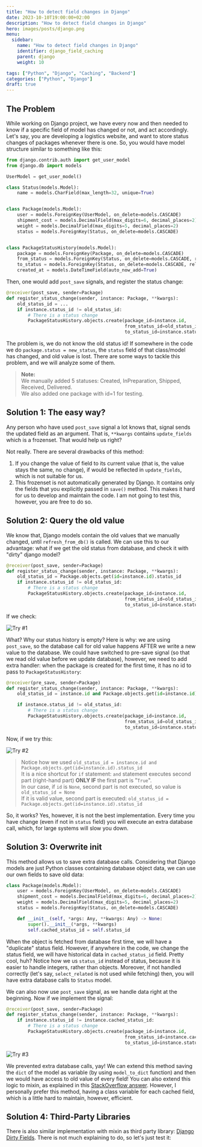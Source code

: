 ```yaml
---
title: "How to detect field changes in Django"
date: 2023-10-10T19:00:00+02:00
description: "How to detect field changes in Django"
hero: images/posts/django.png
menu:
  sidebar:
    name: "How to detect field changes in Django"
    identifier: django_field_caching
    parent: django
    weight: 10

tags: ["Python", "Django", "Caching", "Backend"]
categories: ["Python", "Django"]
draft: true
---
```



## The Problem

While working on Django project, we have every now and then needed to know if a specific field of model has changed or not, and act accordingly. Let's say, you are developing a logistics website, and want to store status changes of packages whenever there is one. So, you would have model structure similar to something like this:

```Python
from django.contrib.auth import get_user_model
from django.db import models

UserModel = get_user_model()

class Status(models.Model):
    name = models.CharField(max_length=32, unique=True)


class Package(models.Model):
    user = models.ForeignKey(UserModel, on_delete=models.CASCADE)
    shipment_cost = models.DecimalField(max_digits=6, decimal_places=2)
    weight = models.DecimalField(max_digits=5, decimal_places=2)
    status = models.ForeignKey(Status, on_delete=models.CASCADE)


class PackageStatusHistory(models.Model):
    package = models.ForeignKey(Package, on_delete=models.CASCADE)
    from_status = models.ForeignKey(Status, on_delete=models.CASCADE, related_name='from_status', null=True)
    to_status = models.ForeignKey(Status, on_delete=models.CASCADE, related_name='to_status')
    created_at = models.DateTimeField(auto_now_add=True)
```

Then, one would add `post_save` signals, and register the status change:

```Python
@receiver(post_save, sender=Package)
def register_status_change(sender, instance: Package, **kwargs):
    old_status_id = ...
    if instance.status_id != old_status_id:
        # There is a status change
        PackageStatusHistory.objects.create(package_id=instance.id,
                                            from_status_id=old_status_id,
                                            to_status_id=instance.status_id)
```

The problem is, we do not know the old status id! If somewhere in the code we do `package.status = new_status`, the `status` field of that class/model has changed, and old value is lost. There are some ways to tackle this problem, and we will analyze some of them.

> **Note:**\
> We manually added 5 statuses: Created, InPreparation, Shipped, Received, Delivered.\
> We also added one package with id=1 for testing.

## Solution 1: The easy way?

Any person who have used `post_save` signal a lot knows that, signal sends the updated field as an argument. That is, `**kwargs` contains `update_fields` which is a frozenset. That would help us right?

Not really. There are several drawbacks of this method:

1. If you change the value of field to its current value (that is, the value stays the same, no change), if would be reflected in `update_fields`, which is not suitable for us.
2. This frozenset is not automatically generated by Django. It contains only the fields that you explicitly passed in `save()` method. This makes it hard for us to develop and maintain the code. I am not going to test this, however, you are free to do so.

## Solution 2: Query the old value

We know that, Django models contain the old values that we manually changed, until `refresh_from_db()` is called. We can use this to our advantage: what if we get the old status from database, and check it with "dirty" django model?

```Python
@receiver(post_save, sender=Package)
def register_status_change(sender, instance: Package, **kwargs):
    old_status_id = Package.objects.get(id=instance.id).status_id
    if instance.status_id != old_status_id:
        # There is a status change
        PackageStatusHistory.objects.create(package_id=instance.id,
                                            from_status_id=old_status_id,
                                            to_status_id=instance.status_id)
```

If we check:

![Try #1](output1.png)

What? Why our status history is empty? Here is why: we are using `post_save`, so the database call for old value happens AFTER we write a new value to the database. We could have switched to pre-save signal (so that we read old value before we update database), however, we need to add extra handler: when the package is created for the first time, it has no id to pass to `PackageStatusHistory`:

```Python
@receiver(pre_save, sender=Package)
def register_status_change(sender, instance: Package, **kwargs):
    old_status_id = instance.id and Package.objects.get(id=instance.id).status_id

    if instance.status_id != old_status_id:
        # There is a status change
        PackageStatusHistory.objects.create(package_id=instance.id,
                                            from_status_id=old_status_id,
                                            to_status_id=instance.status_id)
```

Now, if we try this:

![Try #2](output2.png)

> Notice how we used `old_status_id = instance.id and Package.objects.get(id=instance.id).status_id`\
> It is a nice shortcut for `if` statement: `and` statement executes second part (right-hand part) **ONLY IF** the first part is "`True`".\
> In our case, if `id` is `None`, second part is not executed, so value is `old_status_id = None`\
> If it is valid value, second part is executed: `old_status_id = Package.objects.get(id=instance.id).status_id`

So, it works? Yes, however, it is not the best implementation. Every time you have change (even if not in `status` field) you will execute an extra database call, which, for large systems will slow you down.

## Solution 3: Overwrite init

This method allows us to save extra database calls. Considering that Django models are just Python classes containing database object data, we can use our own fields to save old data:

```Python
class Package(models.Model):
    user = models.ForeignKey(UserModel, on_delete=models.CASCADE)
    shipment_cost = models.DecimalField(max_digits=6, decimal_places=2)
    weight = models.DecimalField(max_digits=5, decimal_places=2)
    status = models.ForeignKey(Status, on_delete=models.CASCADE)

    def __init__(self, *args: Any, **kwargs: Any) -> None:
        super().__init__(*args, **kwargs)
        self.cached_status_id = self.status_id
```

When the object is fetched from database first time, we will have a "duplicate" status field. However, if anywhere in the code, we change the status field, we will have historical data in `cached_status_id` field. Pretty cool, huh? Notice how we us `status_id` instead of status, because it is easier to handle integers, rather than objects. Moreover, if not handled correctly (let's say, `select_related` is not used while fetching) then, you will have extra database calls to `Status` model.

We can also now use `post_save` signal, as we handle data right at the beginning. Now if we implement the signal:

```Python
@receiver(post_save, sender=Package)
def register_status_change(sender, instance: Package, **kwargs):
    if instance.status_id != instance.cached_status_id:
        # There is a status change
        PackageStatusHistory.objects.create(package_id=instance.id,
                                            from_status_id=instance.cached_status_id,
                                            to_status_id=instance.status_id)
```

![Try #3](output3.png)

We prevented extra database calls, yay! We can extend this method saving the `dict` of the model as variable (by using `model_to_dict` function) and then we would have access to old value of every field! You can also extend this logic to mixin, as explained in this [StackOverflow answer](https://stackoverflow.com/a/15321187/8842262). However, I personally prefer this method, having a class variable for each cached field, which is a little hard to maintain, however, efficient.

## Solution 4: Third-Party Libraries

There is also similar implementation with mixin as third party library: [Django Dirty Fields](https://github.com/romgar/django-dirtyfields). There is not much explaining to do, so let's just test it:
